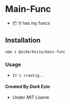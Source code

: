 # Main-Func

* 📦 It has my funcs

## Installation

```bash
npm i @aidarkezio/main-func
```

### Usage

* `It's creatig..`

#### **Created By** ***Dark Ezio***

* Under MIT Lisene
